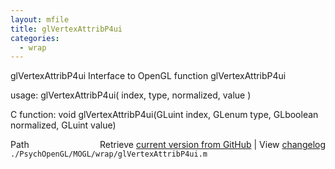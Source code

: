 ```yaml
---
layout: mfile
title: glVertexAttribP4ui
categories:
  - wrap
---
```


glVertexAttribP4ui  Interface to OpenGL function glVertexAttribP4ui

usage:  glVertexAttribP4ui\( index, type, normalized, value \)

C function:  void glVertexAttribP4ui\(GLuint index, GLenum type, GLboolean normalized, GLuint value\)


<div class="code_header" style="text-align:right;">
  <span style="float:left;">Path&nbsp;&nbsp;</span> <span class="counter">Retrieve <a href=
  "https://raw.github.com/Psychtoolbox-3/Psychtoolbox-3/beta/./PsychOpenGL/MOGL/wrap/glVertexAttribP4ui.m">current version from GitHub</a> | View <a href=
  "https://github.com/Psychtoolbox-3/Psychtoolbox-3/commits/beta/./PsychOpenGL/MOGL/wrap/glVertexAttribP4ui.m">changelog</a></span>
</div>
<div class="code">
  <code>./PsychOpenGL/MOGL/wrap/glVertexAttribP4ui.m</code>
</div>
